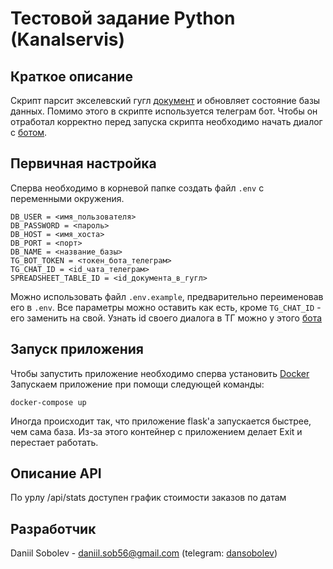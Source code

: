 # Тестовой задание Python (Kanalservis)

## Краткое описание
Скрипт парсит экселевский гугл [документ](https://docs.google.com/spreadsheets/d/1qqrEwDercKCBlX6XcZRPA7Tn-OBsfMUh0SOllBQUGdI/edit#gid=0)
и обновляет состояние базы данных. Помимо этого в скрипте используется телеграм бот. Чтобы он отработал корректно
перед запуска скрипта необходимо начать диалог с [ботом](https://t.me/kanalservis_task_bot).

## Первичная настройка

Сперва необходимо в корневой папке создать файл `.env` с переменными окружения.

    DB_USER = <имя_пользователя>
    DB_PASSWORD = <пароль>
    DB_HOST = <имя_хоста>
    DB_PORT = <порт>
    DB_NAME = <название_базы>
    TG_BOT_TOKEN = <токен_бота_телеграм>
    TG_CHAT_ID = <id_чата_телеграм>
    SPREADSHEET_TABLE_ID = <id_документа_в_гугл>

Можно использовать файл `.env.example`, предварительно переименовав его в `.env`. Все параметры
можно оставить как есть, кроме `TG_CHAT_ID` - его заменить на свой. Узнать id своего диалога в ТГ
можно у этого [бота](https://t.me/userinfobot)

## Запуск приложения

Чтобы запустить приложение необходимо сперва установить [Docker](https://www.docker.com/)
Запускаем приложение при помощи следующей команды:

    docker-compose up

Иногда происходит так, что приложение flask'а запускается быстрее, чем сама база. Из-за этого контейнер
с приложением делает Exit и перестает работать. 

## Описание API

По урлу /api/stats доступен график стоимости заказов по датам

## Разработчик
Daniil Sobolev - daniil.sob56@gmail.com (telegram: [dansobolev](https://t.me/dansobolev))
